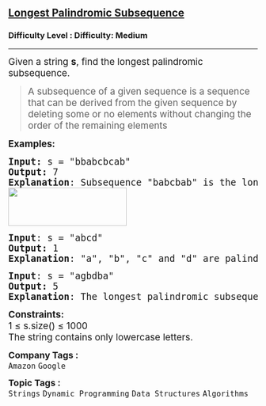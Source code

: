 <h2><a href="https://www.geeksforgeeks.org/problems/longest-palindromic-subsequence-1612327878/1">Longest Palindromic Subsequence</a></h2><h3>Difficulty Level : Difficulty: Medium</h3><hr><div class="problems_problem_content__Xm_eO"><p><span style="font-size: 14pt;">Given a string <strong>s</strong>, find the longest palindromic subsequence.</span></p>
<blockquote>
<p><span style="font-size: 14pt;">A subsequence of a given sequence is a sequence that can be derived from the given sequence by deleting some or no elements without changing the order of the remaining elements</span></p>
</blockquote>
<p><span style="font-size: 14pt;"><strong>Examples:</strong></span></p>
<pre><span style="font-size: 14pt;"><strong>Input: </strong>s = "bbabcbcab"
<strong>Output:</strong> 7
<strong>Explanation</strong>: Subsequence "babcbab" is the longest subsequence which is also a palindrome.<br><img src="https://media.geeksforgeeks.org/img-practice/prod/addEditProblem/703355/Web/Other/blobid0_1733999291.png" alt="" width="239" height="77">
</span></pre>
<pre><span style="font-size: 14pt;"><strong>Input</strong>: s = "abcd"
<strong>Output:</strong> 1
<strong>Explanation</strong>: "a", "b", "c" and "d" are palindromic and all have a length 1.
</span></pre>
<pre><span style="font-size: 14pt;"><strong>Input</strong>: s = "agbdba"
<strong>Output:</strong> 5
<strong>Explanation</strong>: The longest palindromic subsequence is "abdba", which has a length of 5. The characters in this subsequence are taken from the original string "agbdba", and they maintain the order of the string while forming a palindrome.</span></pre>
<p><span style="font-size: 14pt;"><strong>Constraints:</strong><br>1 ≤ s.size() ≤ 1000<br>The string contains only lowercase letters.</span></p></div><p><span style=font-size:18px><strong>Company Tags : </strong><br><code>Amazon</code>&nbsp;<code>Google</code>&nbsp;<br><p><span style=font-size:18px><strong>Topic Tags : </strong><br><code>Strings</code>&nbsp;<code>Dynamic Programming</code>&nbsp;<code>Data Structures</code>&nbsp;<code>Algorithms</code>&nbsp;